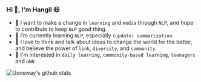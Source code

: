 ### Hi 👋, I'm Hangil :laughing:
- :checkered_flag: I want to make a change in `learning` and `media` through `NLP`, and hope to contribute to keep `NLP` good thing.
- :runner: I’m currently learning `NLP`, especially `(update) summarization`.
- :couple: I love to think and talk about ideas to change the world for the better, and believe the power of `link`, `diversity`, and `community`.
- :pushpin: I'm interested in `daily learning`, `community-based learning`, `teenagers` and `GNN`

![Uoneway's github stats](https://github-readme-stats.vercel.app/api?username=uoneway&hide_title=True&count_private=True&line_height=20&show_icons=true)

